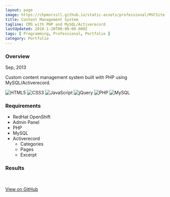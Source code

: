```yaml
---
layout: page
image: https://chpmnrssll.github.io/static-assets/professional/MVCSite.png
title: Content Management System
tagline: CMS with PHP and MySQL/Activerecord
lastUpdated: 2018-1-20T00:00:00.000Z
tags: [ Programming, Professional, Portfolio ]
category: Portfolio
---
```


### Overview

Sep, 2013

Custom content management system built with PHP using MySQL/Activerecord.

<img class="lazyLoad tiny" data-src="https://chpmnrssll.github.io/static-assets/logo/logoHTML5.png" alt="HTML5"/>
<img class="lazyLoad tiny" data-src="https://chpmnrssll.github.io/static-assets/logo/logoCSS3.png" alt="CSS3"/>
<img class="lazyLoad tiny" data-src="https://chpmnrssll.github.io/static-assets/logo/logoJavascript.png" alt="JavaScript"/>
<img class="lazyLoad tiny" data-src="https://chpmnrssll.github.io/static-assets/logo/logoJQuery.png" alt="jQuery"/>
<img class="lazyLoad tiny" data-src="https://chpmnrssll.github.io/static-assets/logo/logoPHP.png" alt="PHP"/>
<img class="lazyLoad tiny" data-src="https://chpmnrssll.github.io/static-assets/logo/logoMySQL.png" alt="MySQL"/>

### Requirements

- RedHat OpenShift
- Admin Panel
- PHP
- MySQL
- Activerecord
  - Categories
  - Pages
  - Excerpt

### Results

<img class="lazyLoad thumbnail" data-src="https://chpmnrssll.github.io/static-assets/professional/MVCProjects.png"/>
<img class="lazyLoad thumbnail" data-src="https://chpmnrssll.github.io/static-assets/professional/MVCCode.png"/>

<a href="https://github.com/chpmnrssll/old/tree/master/php">View on GitHub</a>
